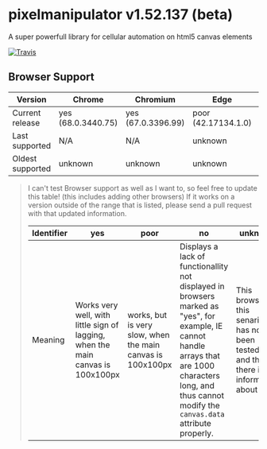 # pixelmanipulator v1.52.137 (beta)
A super powerfull library for cellular automation on html5 canvas elements

[![Travis](https://travis-ci.org/Lazerbeak12345/pixelmanipulator.svg?branch=master)](https://travis-ci.org/Lazerbeak12345/pixelmanipulator)

## Browser Support

Version          | Chrome             | Chromium           | Edge                | IE                  | Firefox         | Opera   | Safari  
-----------------|--------------------|--------------------|---------------------|---------------------|-----------------|---------|---------
Current release  | yes (68.0.3440.75) | yes (67.0.3396.99) | poor (42.17134.1.0) | no (11.165.17134.0) | yes (61.0.1)    | unknown | unknown 
Last supported   | N/A                | N/A                | unknown             | unknown             | N/A             | unknown | unknown 
Oldest supported | unknown            | unknown            | unknown             | unknown             | unknown         | unknown | unknown 

> I can't test Browser support as well as I want to, so feel free to update this table! (this includes adding other browsers)
> If it works on a version outside of the range that is listed, please send a pull request with that updated information.
>
> Identifier | yes                                                                             | poor                                                       | no                                                                                                                                                                                                            | unknown                                                                                          | N/A                                                                                              
> -----------|---------------------------------------------------------------------------------|------------------------------------------------------------|---------------------------------------------------------------------------------------------------------------------------------------------------------------------------------------------------------------|--------------------------------------------------------------------------------------------------|--------------------------------------------------------------------------------------------------
> Meaning    | Works very well, with little sign of lagging, when the main canvas is 100x100px | works, but is very slow, when the main canvas is 100x100px | Displays a lack of functionallity not displayed in browsers marked as "yes", for example, IE cannot handle arrays that are 1000 characters long, and thus cannot modify the `canvas.data` attribute properly. | This browser in this senario has not been tested yet, and thus there is no information about it. | Due to the contents of nearby boxes, this senario is irrelevent, unimportant, or Not Applicable. 
